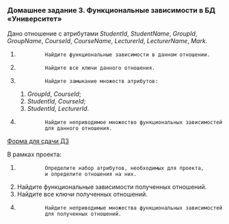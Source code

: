  
### Домашнее задание 3. Функциональные зависимости в БД «Университет»

Дано отношение с атрибутами
_StudentId_,
_StudentName_,
_GroupId_,
_GroupName_,
_CourseId_,
_CourseName_,
_LecturerId_,
_LecturerName_,
_Mark_.

1.              Найдите функциональные зависимости в данном отношении.

2.              Найдите все ключи данного отношения.

3.              Найдите замыкание множеств атрибутов:

    1.  _GroupId_, _CourseId_;
    2.  _StudentId_, _CourseId_;
    3.  _StudentId_, _LecturerId_.
4.              Найдите неприводимое множество функциональных зависимостей
                для данного отношения.


[Форма для сдачи ДЗ](https://docs.google.com/forms/d/e/1FAIpQLSd1h_b9m5zdknN89Aa_uf0MDTNEmuRb5LNyq1ORn0ECe33QyQ/viewform)

В рамках проекта:

1.              Определите набор атрибутов, необходимых для проекта,
                и определите отношения на них.

2.  Найдите функциональные зависимости полученных отношений.
3.  Найдите все ключи полученных отношений.
4.              Найдите неприводимые множества функциональных зависимостей
                для полученных отношений.
            
